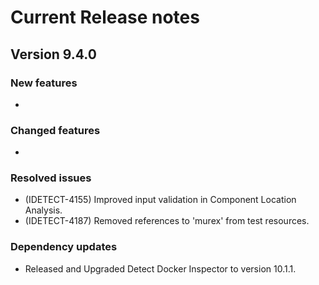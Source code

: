# Current Release notes

## Version 9.4.0

### New features

* 

### Changed features

* 

### Resolved issues

* (IDETECT-4155) Improved input validation in Component Location Analysis.
* (IDETECT-4187) Removed references to 'murex' from test resources.

### Dependency updates

* Released and Upgraded Detect Docker Inspector to version 10.1.1.
